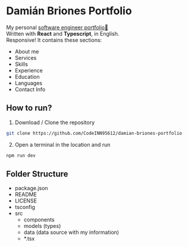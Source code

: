 # Damián Briones Portfolio

My personal [software engineer portfolio🔗]()  
Written with **React** and **Typescript**, in English.  
Responsive!
It contains these sections:

- About me
- Services
- Skills
- Experience
- Education
- Languages
- Contact Info

## How to run?

1. Download / Clone the repository

```bash
git clone https://github.com/CodeINN95612/damian-briones-portfolio
```

2. Open a terminal in the location and run

```bash
npm run dev
```

## Folder Structure

- package.json
- README
- LICENSE
- tsconfig
- src
  - components
  - models (types)
  - data (data source with my information)
  - \*.tsx
